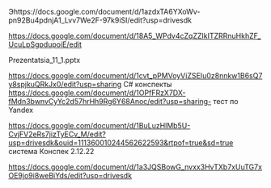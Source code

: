Эhttps://docs.google.com/document/d/1azdxTA6YXoWv-pn92Bu4pdnjA1_Lvv7We2F-97k9iSI/edit?usp=drivesdk

https://docs.google.com/document/d/18A5_WPdv4cZqZZIkITZRRnuHkhZF_UcuLpSgpdupoiE/edit

Prezentatsia_11_1.pptx

https://docs.google.com/document/d/1cvt_pPMVoyViZSEIu0z8nnkw1B6sQ7y8spjkuQRkJx0/edit?usp=sharing C# конспекты
https://docs.google.com/document/d/1OPfFRzX7DX-fMdn3bwnvCyYc2d57hrHh9Rg6Y68Anoc/edit?usp=sharing- тест по Yandex

https://docs.google.com/document/d/1BuLuzHlMb5U-CvjFV2eRs7jizTyECv_M/edit?usp=drivesdk&ouid=111360010244562622593&rtpof=true&sd=true система  Конспек 2.12.22

https://docs.google.com/document/d/1a3JQSBowG_nvxx3HvTXb7xUuTG7xOE9jo9i8weBiYds/edit?usp=drivesdk
